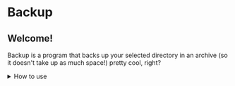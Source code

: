# Backup
## Welcome!
Backup is a program that backs up your selected directory in an archive (so it doesn't take up as much space!) pretty cool, right?
<details>
<summary>How to use</summary>
1. Download the latest version for your Operating System
2. Run the file (might require sudo/sys32)
3. Should work from there!
</details>
